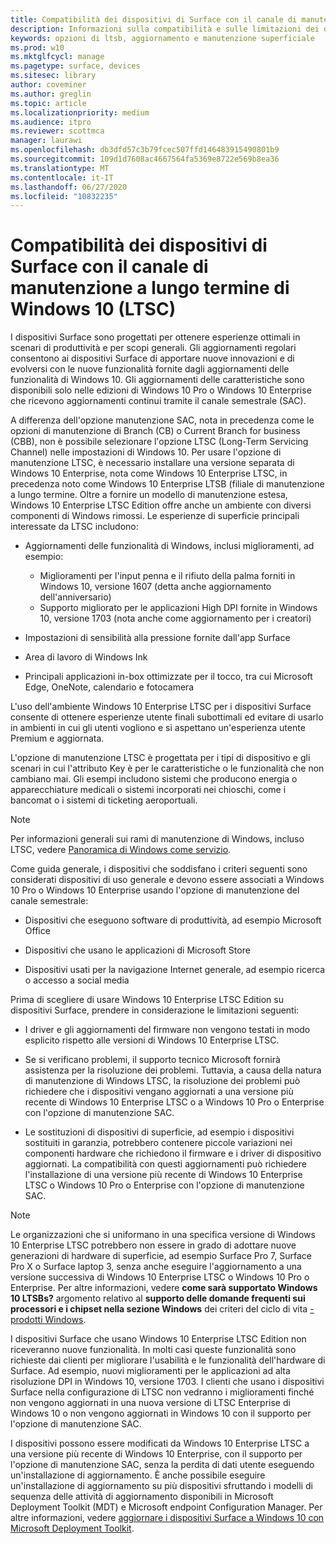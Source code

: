 ```yaml
---
title: Compatibilità dei dispositivi di Surface con il canale di manutenzione a lungo termine di Windows 10 (Surface)
description: Informazioni sulla compatibilità e sulle limitazioni dei dispositivi Surface con Windows 10 Enterprise LTSB Edition.
keywords: opzioni di ltsb, aggiornamento e manutenzione superficiale
ms.prod: w10
ms.mktglfcycl: manage
ms.pagetype: surface, devices
ms.sitesec: library
author: coveminer
ms.author: greglin
ms.topic: article
ms.localizationpriority: medium
ms.audience: itpro
ms.reviewer: scottmca
manager: laurawi
ms.openlocfilehash: db3dfd57c3b79fcec507ffd146483915490801b9
ms.sourcegitcommit: 109d1d7608ac4667564fa5369e8722e569b8ea36
ms.translationtype: MT
ms.contentlocale: it-IT
ms.lasthandoff: 06/27/2020
ms.locfileid: "10832235"
---
```

# Compatibilità dei dispositivi di Surface con il canale di manutenzione a lungo termine di Windows 10 (LTSC)

I dispositivi Surface sono progettati per ottenere esperienze ottimali in scenari di produttività e per scopi generali. Gli aggiornamenti regolari consentono ai dispositivi Surface di apportare nuove innovazioni e di evolversi con le nuove funzionalità fornite dagli aggiornamenti delle funzionalità di Windows 10. Gli aggiornamenti delle caratteristiche sono disponibili solo nelle edizioni di Windows 10 Pro o Windows 10 Enterprise che ricevono aggiornamenti continui tramite il canale semestrale (SAC).

A differenza dell'opzione manutenzione SAC, nota in precedenza come le opzioni di manutenzione di Branch (CB) o Current Branch for business (CBB), non è possibile selezionare l'opzione LTSC (Long-Term Servicing Channel) nelle impostazioni di Windows 10. Per usare l'opzione di manutenzione LTSC, è necessario installare una versione separata di Windows 10 Enterprise, nota come Windows 10 Enterprise LTSC, in precedenza noto come Windows 10 Enterprise LTSB (filiale di manutenzione a lungo termine. Oltre a fornire un modello di manutenzione estesa, Windows 10 Enterprise LTSC Edition offre anche un ambiente con diversi componenti di Windows rimossi. Le esperienze di superficie principali interessate da LTSC includono:

* Aggiornamenti delle funzionalità di Windows, inclusi miglioramenti, ad esempio:

  *  Miglioramenti per l'input penna e il rifiuto della palma forniti in Windows 10, versione 1607 (detta anche aggiornamento dell'anniversario)
  *  Supporto migliorato per le applicazioni High DPI fornite in Windows 10, versione 1703 (nota anche come aggiornamento per i creatori)

* Impostazioni di sensibilità alla pressione fornite dall'app Surface

* Area di lavoro di Windows Ink

* Principali applicazioni in-box ottimizzate per il tocco, tra cui Microsoft Edge, OneNote, calendario e fotocamera

L'uso dell'ambiente Windows 10 Enterprise LTSC per i dispositivi Surface consente di ottenere esperienze utente finali subottimali ed evitare di usarlo in ambienti in cui gli utenti vogliono e si aspettano un'esperienza utente Premium e aggiornata.

L'opzione di manutenzione LTSC è progettata per i tipi di dispositivo e gli scenari in cui l'attributo Key è per le caratteristiche o le funzionalità che non cambiano mai. Gli esempi includono sistemi che producono energia o apparecchiature medicali o sistemi incorporati nei chioschi, come i bancomat o i sistemi di ticketing aeroportuali.

>[!NOTE]
>Per informazioni generali sui rami di manutenzione di Windows, incluso LTSC, vedere [Panoramica di Windows come servizio](https://technet.microsoft.com/itpro/windows/update/waas-overview#long-term-servicing-branch).

Come guida generale, i dispositivi che soddisfano i criteri seguenti sono considerati dispositivi di uso generale e devono essere associati a Windows 10 Pro o Windows 10 Enterprise usando l'opzione di manutenzione del canale semestrale:

* Dispositivi che eseguono software di produttività, ad esempio Microsoft Office

* Dispositivi che usano le applicazioni di Microsoft Store

* Dispositivi usati per la navigazione Internet generale, ad esempio ricerca o accesso a social media

Prima di scegliere di usare Windows 10 Enterprise LTSC Edition su dispositivi Surface, prendere in considerazione le limitazioni seguenti:

* I driver e gli aggiornamenti del firmware non vengono testati in modo esplicito rispetto alle versioni di Windows 10 Enterprise LTSC.

* Se si verificano problemi, il supporto tecnico Microsoft fornirà assistenza per la risoluzione dei problemi. Tuttavia, a causa della natura di manutenzione di Windows LTSC, la risoluzione dei problemi può richiedere che i dispositivi vengano aggiornati a una versione più recente di Windows 10 Enterprise LTSC o a Windows 10 Pro o Enterprise con l'opzione di manutenzione SAC.

* Le sostituzioni di dispositivi di superficie, ad esempio i dispositivi sostituiti in garanzia, potrebbero contenere piccole variazioni nei componenti hardware che richiedono il firmware e i driver di dispositivo aggiornati. La compatibilità con questi aggiornamenti può richiedere l'installazione di una versione più recente di Windows 10 Enterprise LTSC o Windows 10 Pro o Enterprise con l'opzione di manutenzione SAC.

>[!NOTE]
>Le organizzazioni che si uniformano in una specifica versione di Windows 10 Enterprise LTSC potrebbero non essere in grado di adottare nuove generazioni di hardware di superficie, ad esempio Surface Pro 7, Surface Pro X o Surface laptop 3, senza anche eseguire l'aggiornamento a una versione successiva di Windows 10 Enterprise LTSC o Windows 10 Pro o Enterprise. Per altre informazioni, vedere **come sarà supportato Windows 10 LTSBs?** argomento relativo al **supporto delle domande frequenti sui processori e i chipset nella sezione Windows** dei criteri del ciclo di vita [-prodotti Windows](https://support.microsoft.com/help/18581/lifecycle-policy-faq-windows-products#b4).

I dispositivi Surface che usano Windows 10 Enterprise LTSC Edition non riceveranno nuove funzionalità. In molti casi queste funzionalità sono richieste dai clienti per migliorare l'usabilità e le funzionalità dell'hardware di Surface. Ad esempio, nuovi miglioramenti per le applicazioni ad alta risoluzione DPI in Windows 10, versione 1703. I clienti che usano i dispositivi Surface nella configurazione di LTSC non vedranno i miglioramenti finché non vengono aggiornati in una nuova versione di LTSC Enterprise di Windows 10 o non vengono aggiornati in Windows 10 con il supporto per l'opzione di manutenzione SAC.

I dispositivi possono essere modificati da Windows 10 Enterprise LTSC a una versione più recente di Windows 10 Enterprise, con il supporto per l'opzione di manutenzione SAC, senza la perdita di dati utente eseguendo un'installazione di aggiornamento. È anche possibile eseguire un'installazione di aggiornamento su più dispositivi sfruttando i modelli di sequenza delle attività di aggiornamento disponibili in Microsoft Deployment Toolkit (MDT) e Microsoft endpoint Configuration Manager. Per altre informazioni, vedere [aggiornare i dispositivi Surface a Windows 10 con Microsoft Deployment Toolkit](https://technet.microsoft.com/itpro/surface/upgrade-surface-devices-to-windows-10-with-mdt).
